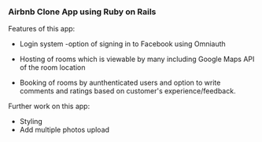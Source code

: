 ### Airbnb Clone App using Ruby on Rails

 Features of this app:
  - Login system 
     -option of signing in to Facebook using Omniauth


  - Hosting of rooms which is viewable by many including Google Maps API of the room location
  - Booking of rooms by aunthenticated users and option to write comments and ratings based 
    on customer's experience/feedback.
  
  Further work on this app:
  - Styling
  - Add multiple photos upload
